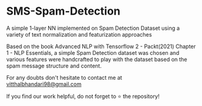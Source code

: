 # SMS-Spam-Detection
A simple 1-layer NN implemented on Spam Detection Dataset using a variety of text normalization and featurization approaches

Based on the book Advanced NLP with Tensorflow 2 - Packt(2021) Chapter 1 - NLP Essentials, a simple Spam Detection dataset was chosen and various features were handcrafted to play with the dataset based on the spam message structure and content.

For any doubts don't hesitate to contact me at vitthalbhandari98@gmail.com

If you find our work helpful, do not forget to :star: the repository!
